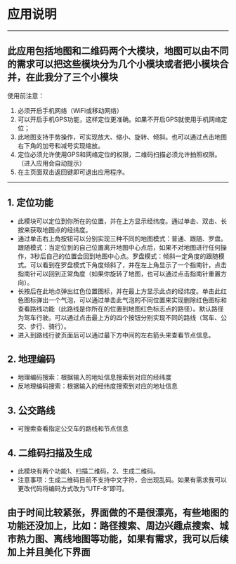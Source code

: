 # 应用说明 #

----------

## 此应用包括地图和二维码两个大模块，地图可以由不同的需求可以把这些模块分为几个小模块或者把小模块合并，在此我分了三个小模块 ##
使用前注意：
1. 必须开启手机网络（WiFi或移动网络）
2. 可以开启手机GPS功能，这样定位更准确。如果不开启GPS就使用手机网络定位；
3. 此地图支持手势操作，可实现放大、缩小、旋转、倾斜。也可以通过点击地图右下角的加号和减号实现缩放。
4. 定位必须允许使用GPS和网络定位的权限，二维码扫描必须允许拍照权限。（进入应用会自动提示）
5. 在主页面双击返回键即可退出应用程序。


----------

## 1. 定位功能 ##
- 此模块可以定位到你所在的位置，并在上方显示经纬度。通过单击、双击、长按来获取地图点的经纬度。
- 通过单击右上角按钮可以分别实现三种不同的地图模式：普通、跟随、罗盘。跟随模式：当定位到的自己位置离开地图中心点后，如果不对地图进行任何操作，3秒后自己的位置会回到地图中心点。罗盘模式：倾斜一定角度的跟随模式。可以看到在罗盘模式下角度倾斜了，并在左上角显示了一个指南针，点击指南针可以回到正常角度（如果你旋转了地图，也可以通过点击指南针重置方向）。
- 长按后在此地点弹出红色位置图标，并在最上方显示此点的经纬度。单击此红色图标弹出一个气泡，可以通过单击此气泡的不同位置来实现删除红色图标和查看路线功能（此路线是你所在的位置到地图红色标志点的路径）。默认路径为驾车行驶。可以通过点击最上方的四个按钮分别实现不同的路线（驾车、公交、步行、骑行）。
- 进入到路线行驶页面后可以通过最下方中间的左右箭头来查看节点信息。
## 2. 地理编码 ##
- 地理编码搜索：根据输入的地址信息搜索到对应的经纬度
- 反地理编码搜索：根据输入的经纬度搜索到对应的地址信息
## 3. 公交路线 ##
- 可搜索查看指定公交车的路线和节点信息
## 4. 二维码扫描及生成 ##
- 此模块有两个功能1、扫描二维码，2、生成二维码。
- 注意事项：生成二维码目前不支持中文字符，会出现乱码。如果有需求我可以更改代码将编码方式改为“UTF-8”即可。
## 由于时间比较紧张，界面做的不是很漂亮，有些地图的功能还没加上，比如：路径搜索、周边兴趣点搜索、城市热力图、离线地图等功能，如果有需求，我可以后续加上并且美化下界面 ##
